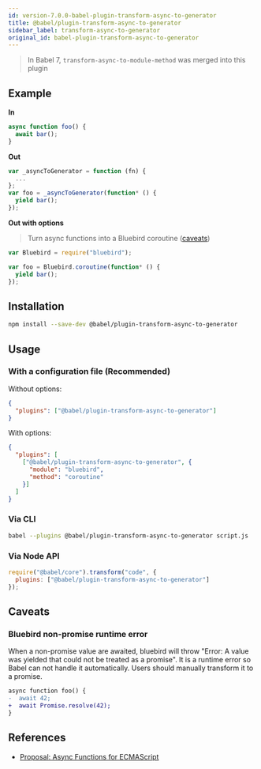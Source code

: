 ```yaml
---
id: version-7.0.0-babel-plugin-transform-async-to-generator
title: @babel/plugin-transform-async-to-generator
sidebar_label: transform-async-to-generator
original_id: babel-plugin-transform-async-to-generator
---
```


> In Babel 7, `transform-async-to-module-method` was merged into this plugin

## Example

**In**

```javascript
async function foo() {
  await bar();
}
```

**Out**

```javascript
var _asyncToGenerator = function (fn) {
  ...
};
var foo = _asyncToGenerator(function* () {
  yield bar();
});
```

**Out with options**

> Turn async functions into a Bluebird coroutine ([caveats](#bluebird-non-promise-runtime-error))

```javascript
var Bluebird = require("bluebird");

var foo = Bluebird.coroutine(function* () {
  yield bar();
});
```

## Installation

```sh
npm install --save-dev @babel/plugin-transform-async-to-generator
```

## Usage

### With a configuration file (Recommended)

Without options:

```json
{
  "plugins": ["@babel/plugin-transform-async-to-generator"]
}
```

With options:

```json
{
  "plugins": [
    ["@babel/plugin-transform-async-to-generator", {
      "module": "bluebird",
      "method": "coroutine"
    }]
  ]
}
```

### Via CLI

```sh
babel --plugins @babel/plugin-transform-async-to-generator script.js
```

### Via Node API

```javascript
require("@babel/core").transform("code", {
  plugins: ["@babel/plugin-transform-async-to-generator"]
});
```

## Caveats

### Bluebird non-promise runtime error

When a non-promise value are awaited, bluebird will throw "Error: A value was yielded that could not be treated as a promise". It is a runtime error so Babel can not handle it automatically. Users should manually transform it to a promise.
```diff
async function foo() {
-  await 42;
+  await Promise.resolve(42);
}
```

## References

* [Proposal: Async Functions for ECMAScript](https://github.com/tc39/ecmascript-asyncawait)

